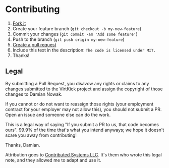 # Contributing

1. [Fork it](https://github.com/virtkick/virtkick-website/fork)
2. Create your feature branch (`git checkout -b my-new-feature`)
3. Commit your changes (`git commit -am 'Add some feature'`)
4. Push to the branch (`git push origin my-new-feature`)
5. [Create a pull request](https://github.com/virtkick/virtkick-website/compare/)
6. Include this text in the description: `The code is licensed under MIT.`
7. Thanks!

## Legal

By submitting a Pull Request, you disavow any rights or claims to any changes submitted to the VirtKick project
and assign the copyright of those changes to Damian Nowak.

If you cannot or do not want to reassign those rights (your employment contract for your employer may not allow this),
you should not submit a PR. Open an issue and someone else can do the work.

This is a legal way of saying "If you submit a PR to us, that code becomes ours".
99.9% of the time that's what you intend anyways; we hope it doesn't scare you away from contributing!

Thanks, Damian.

Attribution goes to [Contributed Systems LLC](http://www.contribsys.com/).
It's them who wrote this legal note, and they allowed me to adapt and use it.
